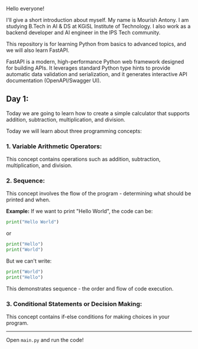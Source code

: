 Hello everyone!

I'll give a short introduction about myself. My name is Mourish Antony. I am studying B.Tech in AI & DS at KGiSL Institute of Technology. I also work as a backend developer and AI engineer in the IPS Tech community.

This repository is for learning Python from basics to advanced topics, and we will also learn FastAPI.

FastAPI is a modern, high-performance Python web framework designed for building APIs. It leverages standard Python type hints to provide automatic data validation and serialization, and it generates interactive API documentation (OpenAPI/Swagger UI).

## Day 1:
Today we are going to learn how to create a simple calculator that supports addition, subtraction, multiplication, and division.

Today we will learn about three programming concepts:

### 1. Variable Arithmetic Operators:
This concept contains operations such as addition, subtraction, multiplication, and division.

### 2. Sequence:
This concept involves the flow of the program - determining what should be printed and when.

**Example:**
If we want to print "Hello World", the code can be:
```python
print("Hello World")
```
or
```python
print("Hello")
print("World")
```

But we can't write:
```python
print("World")
print("Hello")
```
This demonstrates sequence - the order and flow of code execution.

### 3. Conditional Statements or Decision Making:
This concept contains if-else conditions for making choices in your program.

---

Open `main.py` and run the code!